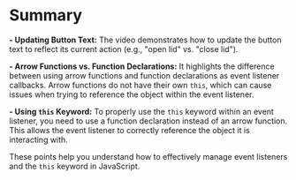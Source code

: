 # Summary

**- Updating Button Text:** The video demonstrates how to update the button text to reflect its current action (e.g., "open lid" vs. "close lid").

**- Arrow Functions vs. Function Declarations:** It highlights the difference between using arrow functions and function declarations as event listener callbacks. Arrow functions do not have their own `this`, which can cause issues when trying to reference the object within the event listener.

**- Using `this` Keyword:** To properly use the `this` keyword within an event listener, you need to use a function declaration instead of an arrow function. This allows the event listener to correctly reference the object it is interacting with.

These points help you understand how to effectively manage event listeners and the `this` keyword in JavaScript.
